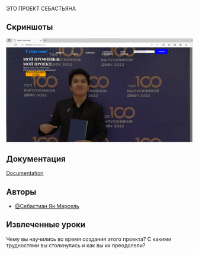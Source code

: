 ЭТО ПРОЕКТ СЕБАСТЬЯНА
## Скриншоты

![App Screenshot](Screenshot%202023-06-21%20230120.png)


## Документация

[Documentation](https://revou02-week1-assigmentsebastianviper.netlify.app)



## Авторы

- [@Себастиан Ян Марсель](https://github.com/Sebastian-ux-glitch/Sebastian-ux-glitch)


## Извлеченные уроки

Чему вы научились во время создания этого проекта? С какими трудностями вы столкнулись и как вы их преодолели?

